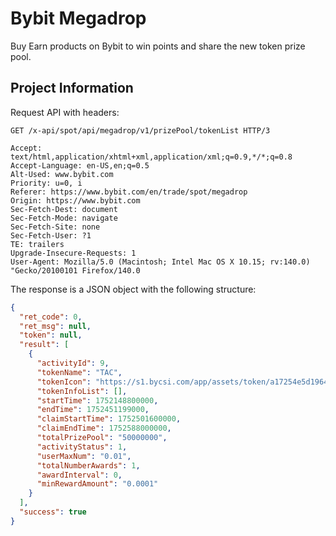 # Bybit Megadrop

Buy Earn products on Bybit to win points and share the new token prize pool.

## Project Information

Request API with headers:

```text
GET /x-api/spot/api/megadrop/v1/prizePool/tokenList HTTP/3

Accept: text/html,application/xhtml+xml,application/xml;q=0.9,*/*;q=0.8
Accept-Language: en-US,en;q=0.5
Alt-Used: www.bybit.com
Priority: u=0, i
Referer: https://www.bybit.com/en/trade/spot/megadrop
Origin: https://www.bybit.com
Sec-Fetch-Dest: document
Sec-Fetch-Mode: navigate
Sec-Fetch-Site: none
Sec-Fetch-User: ?1
TE: trailers
Upgrade-Insecure-Requests: 1
User-Agent: Mozilla/5.0 (Macintosh; Intel Mac OS X 10.15; rv:140.0) "Gecko/20100101 Firefox/140.0
```

The response is a JSON object with the following structure:

```json
{
  "ret_code": 0,
  "ret_msg": null,
  "token": null,
  "result": [
    {
      "activityId": 9,
      "tokenName": "TAC",
      "tokenIcon": "https://s1.bycsi.com/app/assets/token/a17254e5d1964ea260f89179f85a029f.png",
      "tokenInfoList": [],
      "startTime": 1752148800000,
      "endTime": 1752451199000,
      "claimStartTime": 1752501600000,
      "claimEndTime": 1752588000000,
      "totalPrizePool": "50000000",
      "activityStatus": 1,
      "userMaxNum": "0.01",
      "totalNumberAwards": 1,
      "awardInterval": 0,
      "minRewardAmount": "0.0001"
    }
  ],
  "success": true
}
```